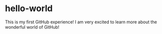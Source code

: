 # hello-world
This is my first GitHub experience!
I am very excited to learn more about the wonderful world of GitHub!

